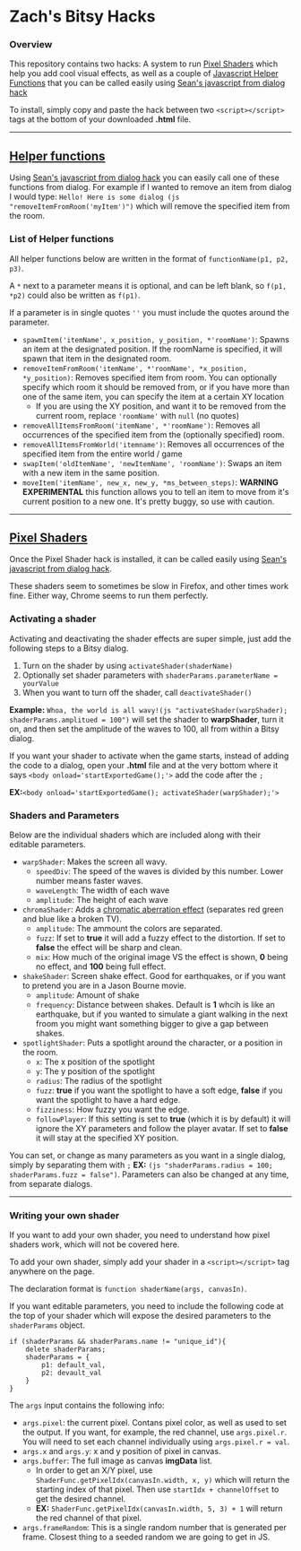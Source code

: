 # Zach's Bitsy Hacks

### Overview
This repository contains two hacks: A system to run [Pixel Shaders](hacks/pixel_shader.js) which help you add cool visual effects, as well as a couple of [Javascript Helper Functions](hacks/helper_functions.js) that you can be called easily using [Sean's javascript from dialog hack](https://github.com/seleb/bitsy-hacks/blob/master/dist/javascript-dialog.js)

To install, simply copy and paste the hack between two `<script></script>` tags at the bottom of your downloaded **.html** file. 

---

## [Helper functions](hacks/helper_functions.js)
Using [Sean's javascript from dialog hack](https://github.com/seleb/bitsy-hacks/blob/master/dist/javascript-dialog.js) you can easily call one of these functions from dialog. For example if I wanted to remove an item from dialog I would type:
`Hello! Here is some dialog (js "removeItemFromRoom('myItem')")` which will remove the specified item from the room.

### List of Helper functions
All helper functions below are written in the format of `functionName(p1, p2, p3)`.

A `*` next to a parameter means it is optional, and can be left blank, so `f(p1, *p2)` could also be written as `f(p1)`.

If a parameter is in single quotes `''` you must include the quotes around the parameter.

- `spawmItem('itemName', x_position, y_position, *'roomName')`: Spawns an item at the designated position. If the roomName is specified, it will spawn that item in the designated room.
- `removeItemFromRoom('itemName', *'roomName', *x_position, *y_position)`: Removes specified item from room. You can optionally specify which room it should be removed from, or if you have more than one of the same item, you can specify the item at a certain XY location
    - If you are using the XY position, and want it to be removed from the current room, replace `'roomName'` with `null` (no quotes)
- `removeAllItemsFromRoom('itemName', *'roomName')`: Removes all occurrences of the specified item from the (optionally specified) room.
- `removeAllItemsFromWorld('itemname')`: Removes all occurrences of the specified item from the entire world / game
- `swapItem('oldItemName', 'newItemName', 'roomName')`: Swaps an item with a new item in the same position.
- `moveItem('itemName', new_x, new_y, *ms_between_steps)`: **WARNING EXPERIMENTAL** this function allows you to tell an item to move from it's current position to a new one. It's pretty buggy, so use with caution.

---

## [Pixel Shaders](hacks/pixel_shader.js)

Once the Pixel Shader hack is installed, it can be called easily using [Sean's javascript from dialog hack](https://github.com/seleb/bitsy-hacks/blob/master/dist/javascript-dialog.js).

These shaders seem to sometimes be slow in Firefox, and other times work fine. Either way, Chrome seems to run them perfectly. 

### Activating a shader
Activating and deactivating the shader effects are super simple, just add the following steps to a Bitsy dialog.

1. Turn on the shader by using `activateShader(shaderName)`
2. Optionally set shader parameters with `shaderParams.parameterName = yourValue`
3. When you want to turn off the shader, call `deactivateShader()`

**Example:** `Whoa, the world is all wavy!(js "activateShader(warpShader); shaderParams.amplitued = 100")` will set the shader to **warpShader**, turn it on, and then set the amplitude of the waves to 100, all from within a Bitsy dialog.

If you want your shader to activate when the game starts, instead of adding the code to a dialog, open your **.html** file and at the very bottom where it says `<body onload='startExportedGame();'>` add the code after the `;`

**EX:**`<body onload='startExportedGame(); activateShader(warpShader);'>`

### Shaders and Parameters

Below are the individual shaders which are included along with their editable parameters.

- `warpShader`: Makes the screen all wavy.
    - `speedDiv`: The speed of the waves is divided by this number. Lower number means faster waves.
    - `waveLength`: The width of each wave
    - `amplitude`: The height of each wave
- `chromaShader`: Adds a [chromatic aberration effect](https://en.wikipedia.org/wiki/Chromatic_aberration) (separates red green and blue like a broken TV).
    - `amplitude`: The ammount the colors are separated.
    - `fuzz`: If set to **true** it will add a fuzzy effect to the distortion. If set to **false** the effect will be sharp and clean.
    - `mix`: How much of the original image VS the effect is shown, **0** being no effect, and **100** being full effect.
- `shakeShader`: Screen shake effect. Good for earthquakes, or if you want to pretend you are in a Jason Bourne movie.
    - `amplitude`: Amount of shake
    - `frequency`: Distance between shakes. Default is **1** whcih is like an earthquake, but if you wanted to simulate a giant walking in the next froom you might want something bigger to give a gap between shakes.
- `spotlightShader`: Puts a spotlight around the character, or a position in the room.
    - `x`: The x position of the spotlight
    - `y`: The y position of the spotlight
    - `radius`: The radius of the spotlight
    - `fuzz`: **true** if you want the spotlight to have a soft edge, **false** if you want the spotlight to have a hard edge.
    - `fizziness`: How fuzzy you want the edge.
    - `followPlayer`: If this setting is set to **true** (which it is by default) it will ignore the XY parameters and follow the player avatar. If set to **false** it will stay at the specified XY position.

You can set, or change as many parameters as you want in a single dialog, simply by separating them with `;`
**EX:** `(js "shaderParams.radius = 100; shaderParams.fuzz = false")`. Parameters can also be changed at any time, from separate dialogs. 

---

### Writing your own shader

If you want to add your own shader, you need to understand how pixel shaders work, which will not be covered here.

To add your own shader, simply add your shader in a `<script></script>` tag anywhere on the page.

The declaration format is `function shaderName(args, canvasIn)`.

If you want editable parameters, you need to include the following code at the top of your shader which will expose the desired parameters to the `shaderParams` object.

```
if (shaderParams && shaderParams.name != "unique_id"){
    delete shaderParams;
    shaderParams = {
        p1: default_val,
        p2: devault_val
    }
}
```

The `args` input contains the following info:

- `args.pixel`: the current pixel. Contans pixel color, as well as used to set the output. If you want, for example, the red channel, use `args.pixel.r`. You will need to set each channel individually using `args.pixel.r = val`.
- `args.x` and `args.y`: x and y position of pixel in canvas.
- `args.buffer`: The full image as canvas **imgData** list. 
    - In order to get an X/Y pixel, use `ShaderFunc.getPixelIdx(canvasIn.width, x, y)` which will return the starting index of that pixel. Then use `startIdx + channelOffset` to get the desired channel.
    - **EX:** `ShaderFunc.getPixelIdx(canvasIn.width, 5, 3) + 1` will return the red channel of that pixel.
- `args.frameRandom`: This is a single random number that is generated per frame. Closest thing to a seeded random we are going to get in JS. 